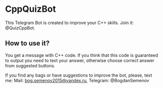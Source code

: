 # CppQuizBot
This Telegram Bot is created to improve your C++ skills. Join it: @QuizCppBot.

## How to use it?
You get a message with C++ code. If you think that this code is guaranteed to output you need to text your answer, otherwise choose correct answer from suggested buttons.

If you find any bags or have suggestions to improve the bot, please, text me: 
                                                                             Mail: bog.semenov2015@yandex.ru,
                                                                             Telegram: @BogdanSemenov
                     
